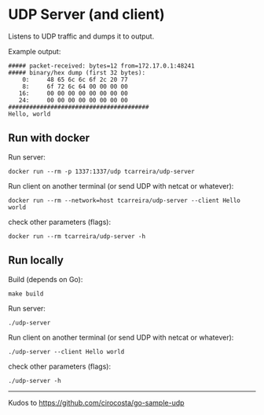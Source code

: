 # UDP Server (and client)

Listens to UDP traffic and dumps it to output.

Example output:
``` 
##### packet-received: bytes=12 from=172.17.0.1:48241
##### binary/hex dump (first 32 bytes):
    0:     48 65 6c 6c 6f 2c 20 77 
    8:     6f 72 6c 64 00 00 00 00 
   16:     00 00 00 00 00 00 00 00 
   24:     00 00 00 00 00 00 00 00 
########################################
Hello, world
``` 



## Run with docker

Run server:

```
docker run --rm -p 1337:1337/udp tcarreira/udp-server 
```

Run client on another terminal (or send UDP with netcat or whatever):

```
docker run --rm --network=host tcarreira/udp-server --client Hello world
``` 

check other parameters (flags):
```
docker run --rm tcarreira/udp-server -h
``` 

## Run locally

Build (depends on Go):

```
make build
```


Run server:
```
./udp-server
``` 

Run client on another terminal (or send UDP with netcat or whatever):

```
./udp-server --client Hello world
``` 

check other parameters (flags):
```
./udp-server -h
``` 

---

Kudos to https://github.com/cirocosta/go-sample-udp
